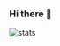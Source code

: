 ### Hi there 👋

![stats](https://github-readme-stats-git-masterrstaa-rickstaa.vercel.app/api?ldwooo=FelipeFama&&show_icons=true&theme=dark)

<!--
**ldwooo/ldwooo** is a ✨ _special_ ✨ repository because its `README.md` (this file) appears on your GitHub profile.

Here are some ideas to get you started:

- 🔭 I’m currently working on ...
- 🌱 I’m currently learning ...
- 👯 I’m looking to collaborate on ...
- 🤔 I’m looking for help with ...
- 💬 Ask me about ...
- 📫 How to reach me: ...
- 😄 Pronouns: ...
- ⚡ Fun fact: ...
-->
